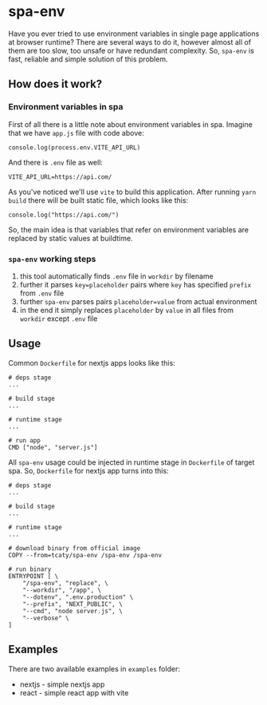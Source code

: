 # spa-env

Have you ever tried to use environment variables in single page applications at browser runtime? There are several ways to do it, however almost all of them are too slow, too unsafe or have redundant complexity. So, `spa-env` is fast, reliable and simple solution of this problem.

## How does it work?

### Environment variables in spa

First of all there is a little note about environment variables in spa. Imagine that we have `app.js` file with code above:
```
console.log(process.env.VITE_API_URL)
```
And there is `.env` file as well:
```
VITE_API_URL=https://api.com/
```
As you've noticed we'll use `vite` to build this application. After running `yarn build` there will be built static file, which looks like this:
```
console.log("https://api.com/")
```
So, the main idea is that variables that refer on environment variables are replaced by static values at buildtime.

### `spa-env` working steps 
1. this tool automatically finds `.env` file in `workdir` by filename
2. further it parses `key=placeholder` pairs where `key` has specified `prefix` from `.env` file
3. further `spa-env` parses pairs `placeholder=value` from actual environment
4. in the end it simply replaces `placeholder` by `value` in all files from `workdir` except `.env` file  

## Usage

Common `Dockerfile` for nextjs apps looks like this: 
```
# deps stage
...

# build stage
...

# runtime stage
...

# run app
CMD ["node", "server.js"]
```
All `spa-env` usage could be injected in runtime stage in `Dockerfile` of target spa. So, `Dockerfile` for nextjs app turns into this:
```
# deps stage
...

# build stage
...

# runtime stage
...

# download binary from official image
COPY --from=tcaty/spa-env /spa-env /spa-env

# run binary
ENTRYPOINT [ \
    "/spa-env", "replace", \
    "--workdir", "/app", \
    "--dotenv", ".env.production" \
    "--prefix", "NEXT_PUBLIC", \
    "--cmd", "node server.js", \
    "--verbose" \
]

```

## Examples

There are two available examples in `examples` folder:
* nextjs - simple nextjs app
* react - simple react app with vite

